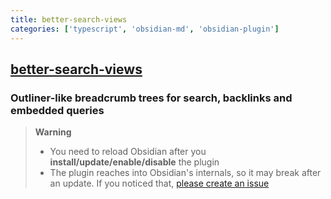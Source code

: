 ```yaml
---
title: better-search-views
categories: ['typescript', 'obsidian-md', 'obsidian-plugin']
---
```

## [better-search-views](https://github.com/ivan-lednev/better-search-views)

### Outliner-like breadcrumb trees for search, backlinks and embedded queries


> **Warning**
>
> - You need to reload Obsidian after you **install/update/enable/disable** the plugin
> - The plugin reaches into Obsidian's internals, so it may break after an update. If you noticed that, [please create an issue](https://github.com/ivan-lednev/better-search-views/issues)
